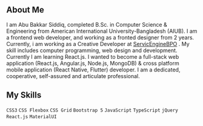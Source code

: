 ## About Me
    
I am Abu Bakkar Siddiq, completed B.Sc. in Computer Science & Engineering from American International University-Bangladesh (AIUB). I am a frontend web developer, and working as a fronted designer from 2 years. Currently, i am working as a Creative Developer at [ServicEngineBPO]("https://sebpo.com/") . My skill includes computer programming, web design and development. Currently I am learning React.js. I wanted to become a full-stack web application (React.js, Angular.js, Node.js, MongoDB) & cross platform mobile application (React Native, Flutter) developer. I am a dedicated, cooperative, self-assured and articulate professional.

## My Skills
`CSS3` `CSS Flexbox` `CSS Grid` `Bootstrap 5` `JavaScript` `TypeScript` `jQuery` `React.js` `MaterialUI` 
  
   

<!--
**ab-siddiq/ab-siddiq** is a ✨ _special_ ✨ repository because its `README.md` (this file) appears on your GitHub profile.

Here are some ideas to get you started:

- 🔭 I’m currently working on ...
- 🌱 I’m currently learning ...
- 👯 I’m looking to collaborate on ...
- 🤔 I’m looking for help with ...
- 💬 Ask me about ...
- 📫 How to reach me: ...
- 😄 Pronouns: ...
- ⚡ Fun fact: ...
-->
